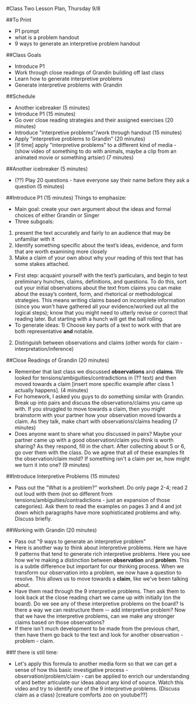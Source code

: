 #Class Two Lesson Plan, Thursday 9/8

##To Print
- P1 prompt
- what is a problem handout
- 9 ways to generate an interpretive problem handout 

##Class Goals
- Introduce P1
- Work through close readings of Grandin building off last class
- Learn how to generate interpretive problems
- Generate interpretive problems with Grandin

##Schedule
- Another icebreaker (5 minutes)
- Introduce P1 (15 minutes)
- Go over close reading strategies and their assigned exercises (20 minutes)
- Introduce "interpretive problems"/work through handout (15 minutes)
- Apply "interpretive problems to Grandin" (20 minutes)
- [If time] apply "interpretive problems" to a different kind of media - (show video of something to do with animals, maybe a clip from an animated movie or something artsier) (7 minutes)

##Another icebreaker (5 minutes)
- (??) Play 20 questions - have everyone say their name before they ask a question (5 minutes)

##Introduce P1 (15 minutes)
Things to emphasize:
- Main goal: create your own argument about the ideas and formal choices of either Grandin or Singer
- Three subgoals:
1) present the text accurately and fairly to an audience that may be unfamiliar with it
2) Identify something specific about the text’s ideas, evidence, and form that are worth examining more closely
3) Make a claim of your own about why your reading of this text that has some stakes attached.
- First step: acquaint yourself with the text’s particulars, and begin to test preliminary hunches, claims, definitions, and questions. To do this, sort out your initial observations about the text from claims you can make about the essay’s content, form, and rhetorical or methodological strategies.  This means writing claims based on incomplete information (since you won't have gathered all your evidence/worked out all the logical steps); know that you might need to utterly revise or correct that reading later. But starting with a hunch will get the ball rolling.
- To generate ideas: 1) Choose key parts of a text to work with that are both representative **and** notable.
2) Distinguish between observations and claims (other words for claim -interpretation/inference)

##Close Readings of Grandin (20 minutes)
- Remember that last class we discussed **observations** and **claims**. We looked for tensions/ambiguities/contradictions in (?? text) and then moved towards a claim [insert more specific example after class 1 actually happens]. (4 minutes)
- For homework, I asked you guys to do something similar with Grandin. Break up into pairs and discuss the observations/claims you came up with. If you struggled to move towards a claim, then you might brainstorm with your partner how your observation moved towards a claim. As they talk, make chart with observations/claims heading (7 minutes)
- Does anyone want to share what you discussed in pairs? Maybe your partner came up with a good observation/claim you think is worth sharing? As they respond, fill in the chart. After collecting about 5 or 6, go over them with the class. Do we agree that all of these examples fit the observation/claim mold? If something isn't a claim per se, how might we turn it into one? (9 minutes)

##Introduce Interpretive Problems (15 minutes)
- Pass out the "What is a problem?" worksheet. Do only page 2-4; read 2 out loud with them (not so different from tensions/ambiguities/contradictions - just an expansion of those categories). Ask them to read the examples on pages 3 and 4 and jot down which paragraphs have more sophisticated problems and why. Discuss briefly.

##Working with Grandin (20 minutes)
- Pass out "9 ways to generate an interpretive problem"
- Here is another way to think about interpretive problems. Here we have 9 patterns that tend to generate rich interpretive problems. Here you see how we're making a distinction between **observation** and **problem**. This is a subtle difference but important for our thinking process. When we transform our observation into a problem, we now have a question to resolve. This allows us to move towards a **claim**, like we've been talking about.
- Have them read through the 9 interpretive problems. Then ask them to look back at the close reading chart we came up with initially (on the board). Do we see any of these interpretive problems on the board? Is there a way we can restructure them -- add interpretive problem? Now that we have the interpretive problems, can we make any stronger claims based on those observations?
- If there isn't much development to be made from the previous chart, then have them go back to the text and look for another observation - problem - claim.

##If there is still time:
- Let's apply this formula to another media form so that we can get a sense of how this basic investigative process - observation/problem/claim - can be applied to enrich our understanding of and better articulate our ideas about any kind of source. Watch this video and try to identify one of the 9 interpretive problems. (Discuss claim as a class) [creature comforts zoo on youtube??]
